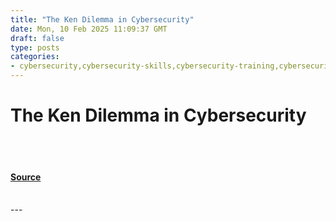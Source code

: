 ```yaml
---
title: "The Ken Dilemma in Cybersecurity"
date: Mon, 10 Feb 2025 11:09:37 GMT
draft: false
type: posts
categories: 
- cybersecurity,cybersecurity-skills,cybersecurity-training,cybersecurity-jobs,ken-dilemma-in-cybersecurity,cyber-ken-ergy,red-team,blue-team
---
```

# The Ken Dilemma in Cybersecurity

<br/>

<br/>


#### [Source](https://hackernoon.com/the-ken-dilemma-in-cybersecurity?source=rss)

<br/>
---
